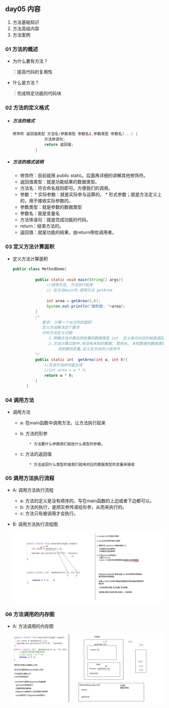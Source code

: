 ## day05 内容

1. 方法基础知识
2. 方法高级内容
3. 方法案例

### 01 方法的概述

- 为什么要有方法？

  ：提高代码的复用性

- 什么是方法？

  ：完成特定功能的代码块

### 02 方法的定义格式

- ##### 方法的格式

  ```java
  修饰符 返回值类型 方法名(参数类型 参数名1,参数类型 参数名2...) {
  				方法体语句;
  				return 返回值; 
  			} 
  ```

- ##### 方法的格式说明

   - 修饰符：目前就用 public static。后面再详细的讲解其他修饰符。
   
   * 返回值类型：就是功能结果的数据类型。
   * 方法名：符合命名规则即可。方便我们的调用。
   * 参数：
         * 实际参数：就是实际参与运算的。
         * 形式参数；就是方法定义上的，用于接收实际参数的。
   * 参数类型：就是参数的数据类型
   * 参数名：就是变量名
   * 方法体语句：就是完成功能的代码。
   * return：结束方法的。
   * 返回值：就是功能的结果，由return带给调用者。 

### 03  定义方法计算面积

- 定义方法计算面积

  ```java
  public class MethodDemo{
  	
  			public static void main(String[] args){
  				 //调用方法, 方法执行起来
  				 // 在方法main中,调用方法 getArea
  		
  				 int area = getArea(5,6);
  				 System.out.println("面积是: "+area);
  			}
  			/*
  			   要求: 计算一个长方形的面积
  			   定义方法解决这个要求
  			   分析方法定义过程:
  			      1.明确方法计算后的结果的数据类型 int  定义格式对应的就是返回值类型
  				  2.方法计算过程中,有没有未知的数据, 宽和长, 未知数据的数据类型 int
  				      未知数的变量,定义在方法的小括号内
  			*/
  			public static int  getArea(int w, int h){
  				//实现方法的功能主体
  				//int area = w * h;
  				return w * h;
  			}
  		}
  ```

### 04  调用方法

- 调用方法
  * a: 在main函数中调用方法，让方法执行起来
  * b: 方法的形参
  			
  			* 方法要什么参数我们就给什么类型的参数。
  * c: 方法的返回值
  			
  			* 方法返回什么类型的值我们就用对应的数据类型的变量来接收
### 05  调用方法执行流程  			
* A: 调用方法执行流程
	* a: 方法的定义是没有顺序的，写在main函数的上边或者下边都可以。
	* b: 方法的执行，是把实参传递给形参，从而来执行的。
	* c: 方法只有被调用才会执行。  		
	
* B: 调用方法执行流程图

  ![方法调用流程](https://github.com/Garen2994/Image/blob/master/img/%E6%96%B9%E6%B3%95%E7%9A%84%E8%B0%83%E7%94%A8%E6%B5%81%E7%A8%8B.JPG)

### 06 方法调用的内存图
* A: 方法调用的内存图
	
  ![方法内存图](https://github.com/Garen2994/Image/blob/master/img/%E6%96%B9%E6%B3%95%E5%86%85%E5%AD%98%E5%9B%BE.JPG)

